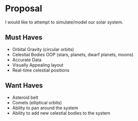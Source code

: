 # Proposal
I would like to attempt to simulate/model our solar system.

## Must Haves
- Orbital Gravity (circular orbits)
- Celestial Bodies OOP (stars, planets, dwarf planets, moons)
- Accurate Data
- Visually Appealing layout 
- Real-time celestial positions

## Want Haves
- Asteroid belt
- Comets (elliptical orbits)
- Ability to pan around the system
- Ability to add new celestial bodies to the system


